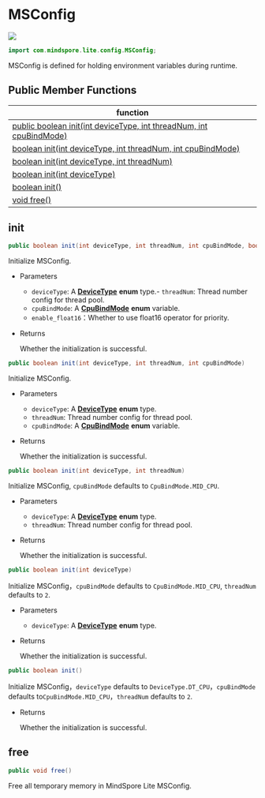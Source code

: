 # MSConfig

<a href="https://gitee.com/mindspore/docs/blob/r1.3/docs/lite/api/source_en/api_java/msconfig.md" target="_blank"><img src="https://gitee.com/mindspore/docs/raw/r1.3/resource/_static/logo_source.png"></a>

```java
import com.mindspore.lite.config.MSConfig;
```

MSConfig is defined for holding environment variables during runtime.

## Public Member Functions

| function                                                     |
| ------------------------------------------------------------ |
| [public boolean init(int deviceType, int threadNum, int cpuBindMode)](#init) |
| [boolean init(int deviceType, int threadNum, int cpuBindMode)](#init) |
| [boolean init(int deviceType, int threadNum)](#init)         |
| [boolean init(int deviceType)](#init)                        |
| [boolean init()](#init)                                      |
| [void free()](#free)                                         |

## init

```java
public boolean init(int deviceType, int threadNum, int cpuBindMode, boolean enable_float16)
```

Initialize MSConfig.

- Parameters

    - `deviceType`: A **[DeviceType](https://gitee.com/mindspore/mindspore/blob/r1.3/mindspore/lite/java/java/common/src/main/java/com/mindspore/lite/config/DeviceType.java)** **enum** type.- `threadNum`: Thread number config for thread pool.
    - `cpuBindMode`: A **[CpuBindMode](https://gitee.com/mindspore/mindspore/blob/r1.3/mindspore/lite/java/java/common/src/main/java/com/mindspore/lite/config/CpuBindMode.java)** **enum** variable.
    - `enable_float16`：Whether to use float16 operator for priority.

- Returns

  Whether the initialization is successful.

```java
public boolean init(int deviceType, int threadNum, int cpuBindMode)
```

Initialize MSConfig.

- Parameters

    - `deviceType`: A **[DeviceType](https://gitee.com/mindspore/mindspore/blob/r1.3/mindspore/lite/java/java/common/src/main/java/com/mindspore/lite/config/DeviceType.java)** **enum** type.
    - `threadNum`: Thread number config for thread pool.
    - `cpuBindMode`: A **[CpuBindMode](https://gitee.com/mindspore/mindspore/blob/r1.3/mindspore/lite/java/java/common/src/main/java/com/mindspore/lite/config/CpuBindMode.java)** **enum** variable.

- Returns

  Whether the initialization is successful.

```java
public boolean init(int deviceType, int threadNum)
```

Initialize MSConfig, `cpuBindMode` defaults to `CpuBindMode.MID_CPU`.

- Parameters

    - `deviceType`: A **[DeviceType](https://gitee.com/mindspore/mindspore/blob/r1.3/mindspore/lite/java/java/common/src/main/java/com/mindspore/lite/config/DeviceType.java)** **enum** type.
    - `threadNum`: Thread number config for thread pool.

- Returns

  Whether the initialization is successful.

```java
public boolean init(int deviceType)
```

Initialize MSConfig，`cpuBindMode` defaults to `CpuBindMode.MID_CPU`, `threadNum` defaults to `2`.

- Parameters

    - `deviceType`: A **[DeviceType](https://gitee.com/mindspore/mindspore/blob/r1.3/mindspore/lite/java/java/common/src/main/java/com/mindspore/lite/config/DeviceType.java)** **enum** type.

- Returns

  Whether the initialization is successful.

```java
public boolean init()
```

Initialize MSConfig，`deviceType` defaults to `DeviceType.DT_CPU`，`cpuBindMode` defaults to`CpuBindMode.MID_CPU`，`threadNum` defaults to `2`.

- Returns

  Whether the initialization is successful.

## free

```java
public void free()
```

Free all temporary memory in MindSpore Lite MSConfig.
